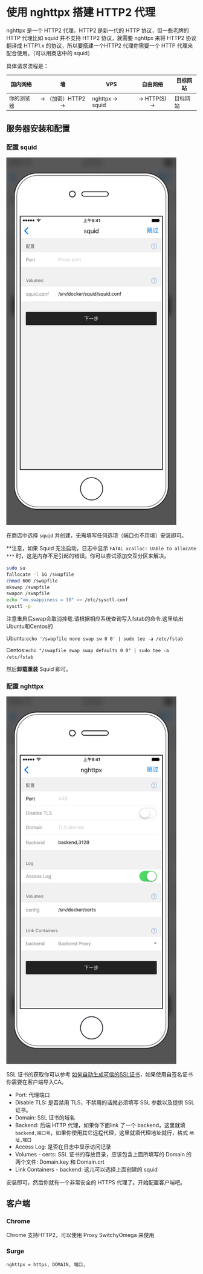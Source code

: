 # 使用 nghttpx 搭建 HTTP2 代理

nghttpx 是一个 HTTP2 代理，HTTP2 是新一代的 HTTP 协议，但一些老牌的 HTTP 代理比如 squid 并不支持 HTTP2 协议，就需要 nghttpx 来将 HTTP2 协议翻译成 HTTP1.x 的协议，所以要搭建一个HTTP2 代理你需要一个 HTTP 代理来配合使用。（可以用商店中的 squid）

具体请求流程是：

| 国内网络 | 墙 | VPS | 自由网络 | 目标网站
| --- | :---: | --- | :---: | --- |
| 你的浏览器 |  → （加密）HTTP2 → | nghttpx → squid | → HTTP(S) → | 目标网站 |

## 服务器安装和配置

### 配置 squid
<img src="./images/squid.jpg" width="450" />

在商店中选择 `squid` 并创建，无需填写任何选项（端口也不用填）安装即可。

**注意，如果 Squid 无法启动，日志中显示 `FATAL xcalloc: Uable to allocate ***` 时，这是内存不足引起的错误。你可以尝试添加交互分区来解决。

```sh
sudo su
fallocate -l 1G /swapfile
chmod 600 /swapfile
mkswap /swapfile
swapon /swapfile
echo "vm.swappiness = 10" >> /etc/sysctl.conf
sysctl -p
```

注意重启后swap会取消挂载.请根据相应系统查询写入fstab的命令.这里给出Ubuntu和Centos的

Ubuntu:`echo '/swapfile none swap sw 0 0' | sudo tee -a /etc/fstab`

Centos:`echo "/swapfile swap swap defaults 0 0" | sudo tee -a /etc/fstab`

然后**卸载重装** Squid 即可。


### 配置 nghttpx

<img src="./images/nghttpx.jpg" width="450" />

SSL 证书的获取你可以参考 [如何自动生成可信的SSL证书](./SSL.md)，如果使用自签名证书你需要在客户端导入CA。

* Port: 代理端口
* Disable TLS: 是否禁用 TLS，不禁用的话就必须填写 SSL 参数以及提供 SSL 证书。
* Domain: SSL 证书的域名
* Backend: 后端 HTTP 代理，如果你下面link 了一个 backend，这里就填 `backend,端口号`，如果你使用其它远程代理，这里就填代理地址就行，格式 `地址,端口`
* Access Log: 是否在日志中显示访问记录
* Volumes - certs: SSL 证书的存放目录，应该包含上面所填写的 Domain 的两个文件: Domain.key 和  Domain.crt
* Link Containers - backend: 这儿可以选择上面创建的 squid 

安装即可，然后你就有一个非常安全的 HTTPS 代理了。开始配置客户端吧。

## 客户端

### Chrome

Chrome 支持HTTP2，可以使用 Proxy SwitchyOmega 来使用


### Surge

```
nghttpx = https, DOMAIN, 端口,
```


